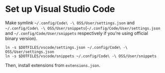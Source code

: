 # Set up Visual Studio Code

Make symlink `~/.config/Code\ -\ OSS/User/settings.json` and `~/.config/Code\
-\ OSS/User/snippets`(`~/.config/Code/User/settings.json` and
`~/.config/Code/User/snippets` respectively if you're using official binary
version).

```shell
ln -s $DOTFILES/vscode/settings.json ~/.config/Code\ -\ OSS/User/settings.json
ln -s $DOTFILES/vscode/snippets ~/.config/Code\ -\ OSS/User/snippets
```

Then, install extensions from `extensions.json`.
